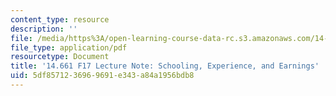 ```yaml
---
content_type: resource
description: ''
file: /media/https%3A/open-learning-course-data-rc.s3.amazonaws.com/14-661-labor-economics-i-fall-2017/5df8571236969691e343a84a1956bdb8_MIT14_661F17_lec_schexp.pdf
file_type: application/pdf
resourcetype: Document
title: '14.661 F17 Lecture Note: Schooling, Experience, and Earnings'
uid: 5df85712-3696-9691-e343-a84a1956bdb8
---
```

